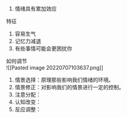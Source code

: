 1. 情绪具有累加效应

特征

1. 容易生气
2. 记忆力减退
3. 有些事情可能会更困扰你

如何调节  
![[Pasted image 20220707103637.png]]

1. 情景选择：原理那些影响我们情绪的环境。
2. 情景修正：对影响我们的情景进行一定的控制。
3. 注意分配：
4. 认知改变：
5. 反应调整：
